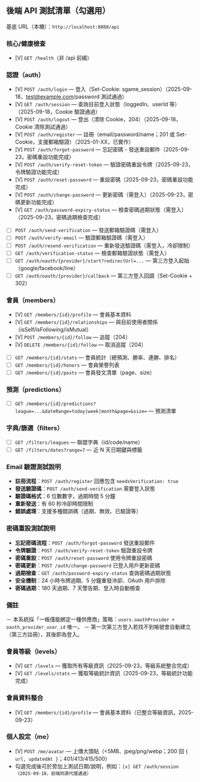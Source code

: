 ## 後端 API 測試清單（勾選用）

基底 URL（本機）：`http://localhost:8080/api`

### 核心/健康檢查
- [V] `GET /health`（非 /api 前綴）

### 認證（auth）
- [V] `POST /auth/login` — 登入（Set-Cookie: sgame_session）（2025-09-18，test@example.com/password 測試通過）
- [V] `GET /auth/session` — 查詢目前登入狀態（loggedIn、userId 等）（2025-09-18，Cookie 驗證通過）
- [V] `POST /auth/logout` — 登出（清除 Cookie，204）（2025-09-18，Cookie 清除測試通過）
- [V] `POST /auth/register` — 註冊（email/password/name；201 或 Set-Cookie，支援郵箱驗證）（2025-01-XX，已實作）
- [V] `POST /auth/forgot-password` — 忘記密碼 - 發送重設郵件（2025-09-23，密碼重設功能完成）
- [V] `POST /auth/verify-reset-token` — 驗證密碼重設令牌（2025-09-23，令牌驗證功能完成）
- [V] `POST /auth/reset-password` — 重設密碼（2025-09-23，密碼重設功能完成）
- [V] `POST /auth/change-password` — 更新密碼（需登入）（2025-09-23，密碼更新功能完成）
- [V] `GET /auth/password-expiry-status` — 檢查密碼過期狀態（需登入）（2025-09-23，密碼過期檢查完成）
- [ ] `POST /auth/send-verification` — 發送郵箱驗證碼（需登入）
- [ ] `POST /auth/verify-email` — 驗證郵箱驗證碼（需登入）
- [ ] `POST /auth/resend-verification` — 重新發送驗證碼（需登入，冷卻限制）
- [ ] `GET /auth/verification-status` — 檢查郵箱驗證狀態（需登入）
- [ ] `GET /auth/oauth/{provider}/start?redirectUrl=...` — 第三方登入起始（google/facebook/line）
- [ ] `GET /auth/oauth/{provider}/callback` — 第三方登入回調（Set-Cookie + 302）

### 會員（members）
- [V] `GET /members/{id}/profile` — 會員基本資料
- [V] `GET /members/{id}/relationships` — 與目前使用者關係（isSelf/isFollowing/isMutual）
- [V] `POST /members/{id}/follow` — 追蹤（204）
- [V] `DELETE /members/{id}/follow` — 取消追蹤（204）
- [ ] `GET /members/{id}/stats` — 會員統計（總預測、勝率、連勝、排名）
- [ ] `GET /members/{id}/honors` — 會員榮譽列表
- [ ] `GET /members/{id}/posts` — 會員發文清單（page、size）

### 預測（predictions）
- [ ] `GET /members/{id}/predictions?league=...&dateRange=today|week|month&page=&size=` — 預測清單

### 字典/篩選（filters）
- [ ] `GET /filters/leagues` — 聯盟字典（id/code/name）
- [ ] `GET /filters/dates?range=7` — 近 N 天日期鍵與標籤

### Email 驗證測試說明
- **註冊流程**：`POST /auth/register` 回應包含 `needsVerification: true`
- **發送驗證碼**：`POST /auth/send-verification` 需要登入狀態
- **驗證碼格式**：6 位數數字，過期時間 5 分鐘
- **重新發送**：有 60 秒冷卻時間限制
- **錯誤處理**：支援多種錯誤碼（過期、無效、已驗證等）

### 密碼重設測試說明
- **忘記密碼流程**：`POST /auth/forgot-password` 發送重設郵件
- **令牌驗證**：`POST /auth/verify-reset-token` 驗證重設令牌
- **密碼重設**：`POST /auth/reset-password` 使用令牌重設密碼
- **密碼更新**：`POST /auth/change-password` 已登入用戶更新密碼
- **過期檢查**：`GET /auth/password-expiry-status` 查詢密碼過期狀態
- **安全機制**：24 小時令牌過期、5 分鐘重發冷卻、OAuth 用戶排除
- **密碼過期**：180 天過期、7 天警告期、登入時自動檢查

### 備註
－ 本系統採「一帳僅能綁定一種供應商」策略：`users.oauthProvider + oauth_provider_user_id` 唯一。
－ 第一次第三方登入若找不到帳號會自動建立（第三方註冊），其後即為登入。

### 會員等級（levels）
- [V] `GET /levels` — 獲取所有等級資訊（2025-09-23，等級系統整合完成）
- [V] `GET /levels/stats` — 獲取等級統計資訊（2025-09-23，等級統計功能完成）

### 會員資料整合
- [V] `GET /members/{id}/profile` — 會員基本資料（已整合等級資訊，2025-09-23）

### 個人設定（me）
- [V] `POST /me/avatar` — 上傳大頭貼（<5MB、jpeg/png/webp；200 回 `{ url, updatedAt }`；401/413/415/500）
- 勾選完成後可於旁加上測試日期/說明，例如：`[x] GET /auth/session（2025-09-18，前端同源代理通過）`


